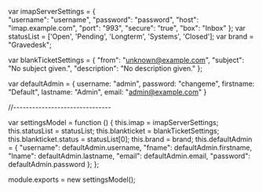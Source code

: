 var imapServerSettings = {		
	"username": "username",
	"password": "password",
	"host": "imap.example.com",
	"port": "993",
	"secure": "true",
	"box": "Inbox"
	};
var statusList = ['Open', 'Pending', 'Longterm', 'Systems', 'Closed'];
var brand = "Gravedesk";

var blankTicketSettings = {
	"from": "unknown@example.com",
	"subject": "No subject given.",
	"description": "No description given."
};

var defaultAdmin = {
	username: "admin",
	password: "changeme",
	firstname: "Default",
	lastname: "Admin",
	email: "admin@example.com"
}











//-------------------------------


var settingsModel = function () {
	this.imap = imapServerSettings;
	this.statusList = statusList;
	this.blankticket = blankTicketSettings;
	this.blankticket.status = statusList[0];
	this.brand = brand;
	this.defaultAdmin = {
		"username": defaultAdmin.username,
		"fname": defaultAdmin.firstname,
		"lname": defaultAdmin.lastname,
		"email": defaultAdmin.email,
		"password": defaultAdmin.password
	};
};
    
module.exports = new settingsModel();
